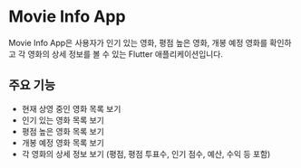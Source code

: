 # Movie Info App

Movie Info App은 사용자가 인기 있는 영화, 평점 높은 영화, 개봉 예정 영화를 확인하고 각 영화의 상세 정보를 볼 수 있는 Flutter 애플리케이션입니다.

## 주요 기능
- 현재 상영 중인 영화 목록 보기
- 인기 있는 영화 목록 보기
- 평점 높은 영화 목록 보기
- 개봉 예정 영화 목록 보기
- 각 영화의 상세 정보 보기 (평점, 평점 투표수, 인기 점수, 예산, 수익 등 포함)

